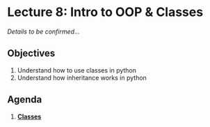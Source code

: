 <!---
{"next":"Lectures_class2/Lecture9.md","title":"Intro to OOP & Classes - 6/18"}
-->

# Lecture 8: Intro to OOP & Classes

*Details to be confirmed...*

## Objectives

1. Understand how to use classes in python
2. Understand how inheritance works in python

## Agenda

1. **[Classes](../Topics/nb/classes.ipynb)**
